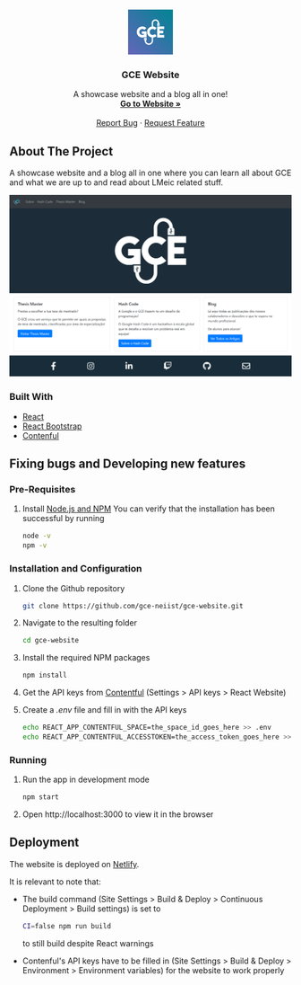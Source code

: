 <!-- PROJECT SHIELDS -->
<!--
[![Contributors][contributors-shield]][contributors-url]
[![Forks][forks-shield]][forks-url]
[![Stargazers][stars-shield]][stars-url]
[![Issues][issues-shield]][issues-url]
[![MIT License][license-shield]][license-url]
[![LinkedIn][linkedin-shield]][linkedin-url]
[contributors-shield]: https://img.shields.io/github/contributors/othneildrew/Best-README-Template.svg?style=for-the-badge
[contributors-url]: https://github.com/othneildrew/Best-README-Template/graphs/contributors
[forks-shield]: https://img.shields.io/github/forks/othneildrew/Best-README-Template.svg?style=for-the-badge
[forks-url]: https://github.com/othneildrew/Best-README-Template/network/members
[stars-shield]: https://img.shields.io/github/stars/othneildrew/Best-README-Template.svg?style=for-the-badge
[stars-url]: https://github.com/othneildrew/Best-README-Template/stargazers
[issues-shield]: https://img.shields.io/github/issues/othneildrew/Best-README-Template.svg?style=for-the-badge
[issues-url]: https://github.com/othneildrew/Best-README-Template/issues
[license-shield]: https://img.shields.io/github/license/othneildrew/Best-README-Template.svg?style=for-the-badge
[license-url]: https://github.com/othneildrew/Best-README-Template/blob/master/LICENSE.txt
[linkedin-shield]: https://img.shields.io/badge/-LinkedIn-black.svg?style=for-the-badge&logo=linkedin&colorB=555
[linkedin-url]: https://linkedin.com/in/othneildrew
[product-screenshot]: images/screenshot.png
[![Netlify Status](https://api.netlify.com/api/v1/badges/040ac5c1-a9c6-4024-9e2b-866363e5e459/deploy-status)](https://app.netlify.com/sites/gce-website/deploys)
-->

<br />
<p align="center">
  <a href="https://gce-website.netlify.app/">
    <img src="readme/logo.png" alt="Logo" width="80" height="80">
  </a>

  <h3 align="center">GCE Website</h3>

  <p align="center">
    A showcase website and a blog all in one!
    <br />
    <a href="https://gce-website.netlify.app/"><strong>Go to Website »</strong></a>
    <br />
    <br />
    <a href="https://github.com/gce-neiist/gce-website/issues">Report Bug</a>
    ·
    <a href="https://github.com/gce-neiist/gce-website/issues">Request Feature</a>
  </p>
</p>

## About The Project

A showcase website and a blog all in one where you can learn all about GCE and what we are up to and read about LMeic related stuff.

![Screenshot](./readme/screenshot.png)

### Built With
* [React](https://reactjs.org/)
* [React Bootstrap](https://react-bootstrap.github.io/)
* [Contenful](https://www.contentful.com/)

## Fixing bugs and Developing new features

### Pre-Requisites

1. Install [Node.js and NPM](https://nodejs.org/en/download/)
You can verify that the installation has been successful by running
    ```sh
    node -v
    npm -v
    ```

### Installation and Configuration

1. Clone the Github repository
    ```sh
    git clone https://github.com/gce-neiist/gce-website.git
    ```

2. Navigate to the resulting folder
    ```sh
    cd gce-website
    ```

2. Install the required NPM packages
    ```sh
    npm install
    ```

3. Get the API keys from [Contentful](https://www.contentful.com/) (Settings > API keys > React Website)

4. Create a *.env* file and fill in with the API keys
    ```sh
    echo REACT_APP_CONTENTFUL_SPACE=the_space_id_goes_here >> .env
    echo REACT_APP_CONTENTFUL_ACCESSTOKEN=the_access_token_goes_here >> .env
    ```

### Running

1. Run the app in development mode
    ```sh
    npm start
    ```

2. Open http://localhost:3000 to view it in the browser

## Deployment

The website is deployed on [Netlify](https://www.netlify.com/).

It is relevant to note that:
* The build command (Site Settings > Build & Deploy > Continuous Deployment > Build settings) is set to
    ```sh
    CI=false npm run build
    ```
    to still build despite React warnings

* Contenful's API keys have to be filled in (Site Settings > Build & Deploy > Environment > Environment variables) for the website to work properly

<!-- USAGE EXAMPLES -->
<!--
## Usage

Use this space to show useful examples of how a project can be used. Additional screenshots, code examples and demos work well in this space. You may also link to more resources.

_For more examples, please refer to the [Documentation](https://example.com)_
-->

<!-- ROADMAP -->
<!--
## Roadmap

See the [open issues](https://github.com/othneildrew/Best-README-Template/issues) for a list of proposed features (and known issues).
-->

<!-- CONTRIBUTING -->
<!--
## Contributing

Contributions are what make the open source community such an amazing place to be learn, inspire, and create. Any contributions you make are **greatly appreciated**.

1. Fork the Project
2. Create your Feature Branch (`git checkout -b feature/AmazingFeature`)
3. Commit your Changes (`git commit -m 'Add some AmazingFeature'`)
4. Push to the Branch (`git push origin feature/AmazingFeature`)
5. Open a Pull Request
-->

<!-- LICENSE -->
<!--
## License

Distributed under the MIT License. See `LICENSE` for more information.
-->

<!-- CONTACT -->
<!--
## Contact

Your Name - [@your_twitter](https://twitter.com/your_username) - email@example.com

Project Link: [https://github.com/your_username/repo_name](https://github.com/your_username/repo_name)
-->

<!-- ACKNOWLEDGEMENTS -->
<!--
## Acknowledgements
* [GitHub Emoji Cheat Sheet](https://www.webpagefx.com/tools/emoji-cheat-sheet)
* [Img Shields](https://shields.io)
* [Choose an Open Source License](https://choosealicense.com)
* [GitHub Pages](https://pages.github.com)
* [Animate.css](https://daneden.github.io/animate.css)
* [Loaders.css](https://connoratherton.com/loaders)
* [Slick Carousel](https://kenwheeler.github.io/slick)
* [Smooth Scroll](https://github.com/cferdinandi/smooth-scroll)
* [Sticky Kit](http://leafo.net/sticky-kit)
* [JVectorMap](http://jvectormap.com)
* [Font Awesome](https://fontawesome.com)
* [Best-README-Template](https://github.com/othneildrew/Best-README-Template)
-->